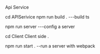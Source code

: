 Api Service

cd APISerivice
npm run build .  ---build ts

npm run server   ---config a server


cd Client
Client side .  

npm run start .  --run a server with webpack
